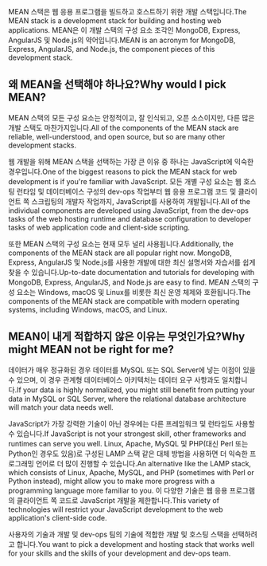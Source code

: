 <span data-ttu-id="b981d-101">MEAN 스택은 웹 응용 프로그램을 빌드하고 호스트하기 위한 개발 스택입니다.</span><span class="sxs-lookup"><span data-stu-id="b981d-101">The MEAN stack is a development stack for building and hosting web applications.</span></span> <span data-ttu-id="b981d-102">MEAN은 이 개발 스택의 구성 요소 조각인 MongoDB, Express, AngularJS 및 Node.js의 약어입니다.</span><span class="sxs-lookup"><span data-stu-id="b981d-102">MEAN is an acronym for MongoDB, Express, AngularJS, and Node.js, the component pieces of this development stack.</span></span>

## <a name="why-would-i-pick-mean"></a><span data-ttu-id="b981d-103">왜 MEAN을 선택해야 하나요?</span><span class="sxs-lookup"><span data-stu-id="b981d-103">Why would I pick MEAN?</span></span>

<span data-ttu-id="b981d-104">MEAN 스택의 모든 구성 요소는 안정적이고, 잘 인식되고, 오픈 소스이지만, 다른 많은 개발 스택도 마찬가지입니다.</span><span class="sxs-lookup"><span data-stu-id="b981d-104">All of the components of the MEAN stack are reliable, well-understood, and open source, but so are many other development stacks.</span></span> 

<span data-ttu-id="b981d-105">웹 개발을 위해 MEAN 스택을 선택하는 가장 큰 이유 중 하나는 JavaScript에 익숙한 경우입니다.</span><span class="sxs-lookup"><span data-stu-id="b981d-105">One of the biggest reasons to pick the MEAN stack for web development is if you're familiar with JavaScript.</span></span> <span data-ttu-id="b981d-106">모든 개별 구성 요소는 웹 호스팅 런타임 및 데이터베이스 구성의 dev-ops 작업부터 웹 응용 프로그램 코드 및 클라이언트 쪽 스크립팅의 개발자 작업까지, JavaScript를 사용하여 개발됩니다.</span><span class="sxs-lookup"><span data-stu-id="b981d-106">All of the individual components are developed using JavaScript, from the dev-ops tasks of the web hosting runtime and database configuration to developer tasks of web application code and client-side scripting.</span></span>

<span data-ttu-id="b981d-107">또한 MEAN 스택의 구성 요소는 현재 모두 널리 사용됩니다.</span><span class="sxs-lookup"><span data-stu-id="b981d-107">Additionally, the components of the MEAN stack are all popular right now.</span></span> <span data-ttu-id="b981d-108">MongoDB, Express, AngularJS 및 Node.js를 사용한 개발에 대한 최신 설명서와 자습서를 쉽게 찾을 수 있습니다.</span><span class="sxs-lookup"><span data-stu-id="b981d-108">Up-to-date documentation and tutorials for developing with MongoDB, Express, AngularJS, and Node.js are easy to find.</span></span> <span data-ttu-id="b981d-109">MEAN 스택의 구성 요소는 Windows, macOS 및 Linux를 비롯한 최신 운영 체제와 호환됩니다.</span><span class="sxs-lookup"><span data-stu-id="b981d-109">The components of the MEAN stack are compatible with modern operating systems, including Windows, macOS, and Linux.</span></span>

## <a name="why-might-mean-not-be-right-for-me"></a><span data-ttu-id="b981d-110">MEAN이 내게 적합하지 않은 이유는 무엇인가요?</span><span class="sxs-lookup"><span data-stu-id="b981d-110">Why might MEAN not be right for me?</span></span>

<span data-ttu-id="b981d-111">데이터가 매우 정규화된 경우 데이터를 MySQL 또는 SQL Server에 넣는 이점이 있을 수 있으며, 이 경우 관계형 데이터베이스 아키텍처는 데이터 요구 사항과도 일치합니다.</span><span class="sxs-lookup"><span data-stu-id="b981d-111">If your data is highly normalized, you might still benefit from putting your data in MySQL or SQL Server, where the relational database architecture will match your data needs well.</span></span>

<span data-ttu-id="b981d-112">JavaScript가 가장 강력한 기술이 아닌 경우에는 다른 프레임워크 및 런타임도 사용할 수 있습니다.</span><span class="sxs-lookup"><span data-stu-id="b981d-112">If JavaScript is not your strongest skill, other frameworks and runtimes can serve you well.</span></span> <span data-ttu-id="b981d-113">Linux, Apache, MySQL 및 PHP(대신 Perl 또는 Python인 경우도 있음)로 구성된 LAMP 스택 같은 대체 방법을 사용하면 더 익숙한 프로그래밍 언어로 더 많이 진행할 수 있습니다.</span><span class="sxs-lookup"><span data-stu-id="b981d-113">An alternative like the LAMP stack, which consists of Linux, Apache, MySQL, and PHP (sometimes with Perl or Python instead), might allow you to make more progress with a programming language more familiar to you.</span></span> <span data-ttu-id="b981d-114">이 다양한 기술은 웹 응용 프로그램의 클라이언트 쪽 코드로 JavaScript 개발을 제한합니다.</span><span class="sxs-lookup"><span data-stu-id="b981d-114">This variety of technologies will restrict your JavaScript development to the web application's client-side code.</span></span>

<span data-ttu-id="b981d-115">사용자의 기술과 개발 및 dev-ops 팀의 기술에 적합한 개발 및 호스팅 스택을 선택하려고 합니다.</span><span class="sxs-lookup"><span data-stu-id="b981d-115">You want to pick a development and hosting stack that works well for your skills and the skills of your development and dev-ops team.</span></span>